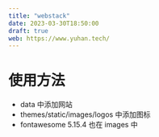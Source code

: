 ```yaml
---
title: "webstack"
date: 2023-03-30T18:50:00
draft: true
web: https://www.yuhan.tech/
---
```


# 使用方法

* data 中添加网站
* themes/static/images/logos 中添加图标
* fontawesome 5.15.4 也在 images 中